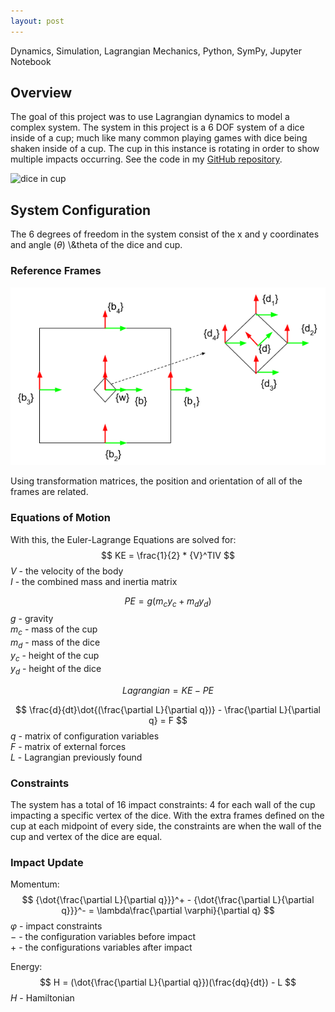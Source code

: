 ```yaml
---
layout: post
---
```

Dynamics, Simulation, Lagrangian Mechanics, Python, SymPy, Jupyter Notebook

## Overview
The goal of this project was to use Lagrangian dynamics to model a complex system. The system in this project is a 6 DOF system of a dice inside of a cup; much like many common playing games with dice being shaken inside of a cup. The cup in this instance is rotating in order to show multiple impacts occurring. See the code in my [GitHub repository](TODO).

![dice in cup](/files/dice/dice_in_cup.gif "dice_in_cup.gif")

## System Configuration
The 6 degrees of freedom in the system consist of the x and y coordinates and angle ($\theta$) \\&theta of the dice and cup. 

### Reference Frames
![frames](/files/dice/frames.png "frames.png")

Using transformation matrices, the position and orientation of all of the frames are related. 

### Equations of Motion
With this, the Euler-Lagrange Equations are solved for:
$$
KE = \frac{1}{2} * {V}^TIV
$$
$V$ - the velocity of the body</br>
$I$ - the combined mass and inertia matrix

$$
PE = g({m}_c{y}_c + {m}_d{y}_d)
$$
$g$ - gravity</br>
${m}_c$ - mass of the cup</br>
${m}_d$ - mass of the dice</br>
${y}_c$ - height of the cup</br>
${y}_d$ - height of the dice

$$Lagrangian = KE - PE$$

$$
\frac{d}{dt}\dot{(\frac{\partial L}{\partial q})} - \frac{\partial L}{\partial q} = F
$$
$q$ - matrix of configuration variables</br>
$F$ - matrix of external forces</br>
$L$ - Lagrangian previously found

### Constraints
The system has a total of 16 impact constraints: 4 for each wall of the cup impacting a specific vertex of the dice. With the extra frames defined on the cup at each midpoint of every side, the constraints are when the wall of the cup and vertex of the dice are equal.

### Impact Update
Momentum: 
$$
{\dot{\frac{\partial L}{\partial q}}}^+ - {\dot{\frac{\partial L}{\partial q}}}^- = \lambda\frac{\partial \varphi}{\partial q}
$$
$\varphi$ - impact constraints</br>
$-$ - the configuration variables before impact</br>
$+$ - the configurations variables after impact

Energy:
$$
H = (\dot{\frac{\partial L}{\partial q}})(\frac{dq}{dt}) - L
$$
$H$ - Hamiltonian